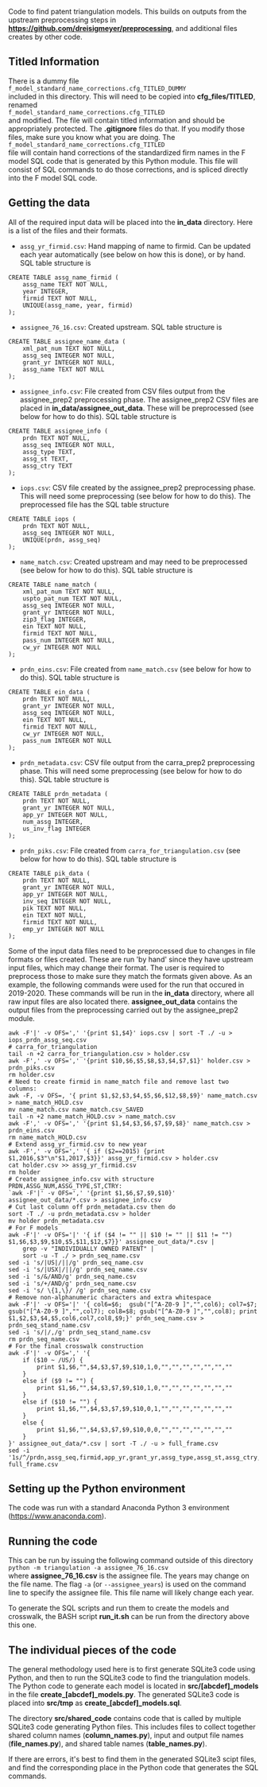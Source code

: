 Code to find patent triangulation models.
This builds on outputs from the upstream preprocessing steps in **https://github.com/dreisigmeyer/preprocessing**, and additional files creates by other code.


## Titled Information
There is a dummy file  
`f_model_standard_name_corrections.cfg_TITLED_DUMMY`  
included in this directory.
This will need to be copied into **cfg_files/TITLED**, renamed  
`f_model_standard_name_corrections.cfg_TITLED`  
and modified.
The file will contain titled information and should be appropriately protected.
The **.gitignore** files do that.
If you modify those files, make sure you know what you are doing.
The  
`f_model_standard_name_corrections.cfg_TITLED`  
file will contain hand corrections of the standardized firm names in the F model SQL code that is generated by this Python module.
This file will consist of SQL commands to do those corrections, and is spliced directly into the F model SQL code.



## Getting the data
All of the required input data will be placed into the **in\_data** directory.
Here is a list of the files and their formats.

- `assg_yr_firmid.csv`: Hand mapping of name to firmid.
Can be updated each year automatically (see below on how this is done), or by hand.
SQL table structure is  
~~~
CREATE TABLE assg_name_firmid (
    assg_name TEXT NOT NULL,
    year INTEGER,
    firmid TEXT NOT NULL,
    UNIQUE(assg_name, year, firmid)
);
~~~
- `assignee_76_16.csv`: Created upstream.
SQL table structure is  
~~~
CREATE TABLE assignee_name_data (
    xml_pat_num TEXT NOT NULL,
    assg_seq INTEGER NOT NULL,
    grant_yr INTEGER NOT NULL,
    assg_name TEXT NOT NULL
);
~~~
- `assignee_info.csv`: File created from CSV files output from the assignee_prep2 preprocessing phase.
The assignee_prep2 CSV files are placed in **in\_data/assignee\_out\_data**.
These will be preprocessed (see below for how to do this).
SQL table structure is  
~~~
CREATE TABLE assignee_info (
    prdn TEXT NOT NULL,
    assg_seq INTEGER NOT NULL,
    assg_type TEXT,
    assg_st TEXT,
    assg_ctry TEXT
);
~~~
- `iops.csv`: CSV file created by the assignee_prep2 preprocessing phase.
This will need some preprocessing (see below for how to do this).
The preprocessed file has the SQL table structure
~~~
CREATE TABLE iops (
    prdn TEXT NOT NULL,
    assg_seq INTEGER NOT NULL,
    UNIQUE(prdn, assg_seq)
);
~~~
- `name_match.csv`: Created upstream and may need to be preprocessed (see below for how to do this).
SQL table structure is  
~~~
CREATE TABLE name_match (
    xml_pat_num TEXT NOT NULL,
    uspto_pat_num TEXT NOT NULL,
    assg_seq INTEGER NOT NULL,
    grant_yr INTEGER NOT NULL,
    zip3_flag INTEGER,
    ein TEXT NOT NULL,
    firmid TEXT NOT NULL,
    pass_num INTEGER NOT NULL,
    cw_yr INTEGER NOT NULL
);
~~~
- `prdn_eins.csv`: File created from `name_match.csv` (see below for how to do this).
SQL table structure is  
~~~
CREATE TABLE ein_data (
    prdn TEXT NOT NULL,
    grant_yr INTEGER NOT NULL,
    assg_seq INTEGER NOT NULL,
    ein TEXT NOT NULL,
    firmid TEXT NOT NULL,
    cw_yr INTEGER NOT NULL,
    pass_num INTEGER NOT NULL
);
~~~
- `prdn_metadata.csv`: CSV file output from the carra_prep2 preprocessing phase.
This will need some preprocessing (see below for how to do this).
SQL table structure is  
~~~
CREATE TABLE prdn_metadata (
    prdn TEXT NOT NULL,
    grant_yr INTEGER NOT NULL,
    app_yr INTEGER NOT NULL,
    num_assg INTEGER,
    us_inv_flag INTEGER
);
~~~
- `prdn_piks.csv`: File created from `carra_for_triangulation.csv` (see below for how to do this).  SQL table structure is  
~~~
CREATE TABLE pik_data (
    prdn TEXT NOT NULL,
    grant_yr INTEGER NOT NULL,
    app_yr INTEGER NOT NULL,
    inv_seq INTEGER NOT NULL,
    pik TEXT NOT NULL,
    ein TEXT NOT NULL,
    firmid TEXT NOT NULL,
    emp_yr INTEGER NOT NULL
);
~~~

Some of the input data files need to be preprocessed due to changes in file formats or files created.
These are run 'by hand' since they have upstream input files, which may change their format.
The user is required to preprocess those to make sure they match the formats given above.
As an example, the following commands were used for the run that occured in 2019-2020.
These commands will be run in the **in_data** directory, where all raw input files are also located there.
**assignee_out_data** contains the output files from the preprocessing carried out by the assignee_prep2 module.

 
    awk -F'|' -v OFS=',' '{print $1,$4}' iops.csv | sort -T ./ -u > iops_prdn_assg_seq.csv  
    # carra_for_triangulation  
    tail -n +2 carra_for_triangulation.csv > holder.csv  
    awk -F',' -v OFS=',' '{print $10,$6,$5,$8,$3,$4,$7,$1}' holder.csv > prdn_piks.csv
    rm holder.csv  
    # Need to create firmid in name_match file and remove last two columns:  
    awk -F, -v OFS=, '{ print $1,$2,$3,$4,$5,$6,$12,$8,$9}' name_match.csv > name_match_HOLD.csv  
    mv name_match.csv name_match.csv_SAVED  
    tail -n +2 name_match_HOLD.csv > name_match.csv  
    awk -F',' -v OFS=',' '{print $1,$4,$3,$6,$7,$9,$8}' name_match.csv > prdn_eins.csv  
    rm name_match_HOLD.csv  
    # Extend assg_yr_firmid.csv to new year  
    awk -F',' -v OFS=',' '{ if ($2==2015) {print $1,2016,$3"\n"$1,2017,$3}}' assg_yr_firmid.csv > holder.csv  
    cat holder.csv >> assg_yr_firmid.csv  
    rm holder  
    # Create assignee_info.csv with structure PRDN,ASSG_NUM,ASSG_TYPE,ST,CTRY:  
    `awk -F'|' -v OFS=',' '{print $1,$6,$7,$9,$10}' assignee_out_data/*.csv > assignee_info.csv  
    # Cut last column off prdn_metadata.csv then do  
    sort -T ./ -u prdn_metadata.csv > holder  
    mv holder prdn_metadata.csv  
    # For F models
    awk -F'|' -v OFS='|' '{ if ($4 != "" || $10 != "" || $11 != "") $1,$6,$3,$9,$10,$5,$11,$12,$7}}' assignee_out_data/*.csv |  
        grep -v "INDIVIDUALLY OWNED PATENT" |  
        sort -u -T ./ > prdn_seq_name.csv  
    sed -i 's/|US|/||/g' prdn_seq_name.csv  
    sed -i 's/|USX|/||/g' prdn_seq_name.csv  
    sed -i 's/&/AND/g' prdn_seq_name.csv  
    sed -i 's/+/AND/g' prdn_seq_name.csv  
    sed -i 's/ \{1,\}/ /g' prdn_seq_name.csv  
    # Remove non-alphanumeric characters and extra whitespace  
    awk -F'|' -v OFS='|' '{ col6=$6;  gsub("[^A-Z0-9 ]","",col6); col7=$7; gsub("[^A-Z0-9 ]","",col7); col8=$8; gsub("[^A-Z0-9 ]","",col8); print $1,$2,$3,$4,$5,col6,col7,col8,$9;}' prdn_seq_name.csv > prdn_seq_stand_name.csv  
    sed -i 's/|/,/g' prdn_seq_stand_name.csv  
    rm prdn_seq_name.csv  
    # For the final crosswalk construction
    awk -F'|' -v OFS=',' '{
        if ($10 ~ /US/) {
            print $1,$6,"",$4,$3,$7,$9,$10,1,0,"","","","","","",""
        }
        else if ($9 != "") {
            print $1,$6,"",$4,$3,$7,$9,$10,1,0,"","","","","","",""
        }
        else if ($10 != "") {
            print $1,$6,"",$4,$3,$7,$9,$10,0,1,"","","","","","",""
        }
        else {
            print $1,$6,"",$4,$3,$7,$9,$10,0,0,"","","","","","",""
        }
    }' assignee_out_data/*.csv | sort -T ./ -u > full_frame.csv
    sed -i '1s/^/prdn,assg_seq,firmid,app_yr,grant_yr,assg_type,assg_st,assg_ctry,us_assg_flag,foreign_assg_flag,us_inv_flag,num_assg,cw_yr,emp_yr,model,uniq_firmid,num_inv\n/' full_frame.csv


## Setting up the Python environment
The code was run with a standard Anaconda Python 3 environment (https://www.anaconda.com).


## Running the code
This can be run by issuing the following command outside of this directory  
`python -m triangulation -a assignee_76_16.csv`  
where **assignee_76_16.csv** is the assignee file.
The years may change on the file name.
The flag `-a` (or `--assignee_years`) is used on the command line to specify the assignee file.
This file name will likely change each year.


To generate the SQL scripts and run them to create the models and crosswalk, the BASH script **run_it.sh** can be run from the directory above this one.


## The individual pieces of the code
The general methodology used here is to first generate SQLite3 code using Python, and then to run the SQLite3 code to find the triangulation models.
The Python code to generate each model is located in **src/[abcdef]_models** in the file **create\_[abcdef]\_models.py**.
The generated SQLite3 code is placed into **src/tmp** as **create\_[abcdef]\_models.sql**.


The directory **src/shared\_code** contains code that is called by multiple SQLite3 code generating Python files.
This includes files to collect together shared column names (**column\_names.py**), input and output file names (**file\_names.py**), and shared table names (**table\_names.py**).


If there are errors, it's best to find them in the generated SQLite3 scipt files, and find the corresponding place in the Python code that generates the SQL commands.
